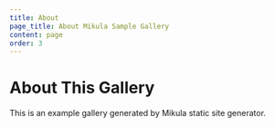 ```yaml
---
title: About
page_title: About Mikula Sample Gallery
content: page
order: 3
---
```


# About This Gallery

This is an example gallery generated by Mikula static site generator.



